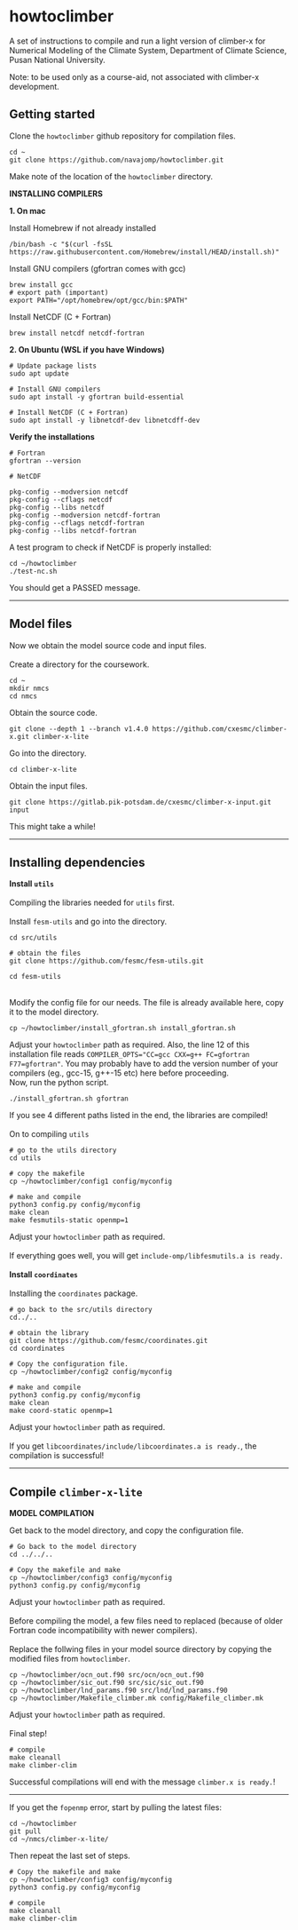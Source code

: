 # howtoclimber

A set of instructions to compile and run a light version of climber-x for Numerical Modeling of the Climate System, Department of Climate Science, Pusan National University. 

Note: to be used only as a course-aid, not associated with climber-x development.

## Getting started

Clone the `howtoclimber` github repository for compilation files.
```shell
cd ~
git clone https://github.com/navajomp/howtoclimber.git
```

Make note of the location of the `howtoclimber` directory.

**INSTALLING COMPILERS**

**1. On mac**

Install Homebrew if not already installed
```shell
/bin/bash -c "$(curl -fsSL https://raw.githubusercontent.com/Homebrew/install/HEAD/install.sh)"
```
Install GNU compilers (gfortran comes with gcc)
```shell
brew install gcc
# export path (important)
export PATH="/opt/homebrew/opt/gcc/bin:$PATH"
```
Install NetCDF (C + Fortran)
```shell
brew install netcdf netcdf-fortran
```
**2. On Ubuntu (WSL if you have Windows)**
```shell
# Update package lists
sudo apt update

# Install GNU compilers
sudo apt install -y gfortran build-essential

# Install NetCDF (C + Fortran)
sudo apt install -y libnetcdf-dev libnetcdff-dev
```
**Verify the installations**
```shell
# Fortran
gfortran --version

# NetCDF

pkg-config --modversion netcdf
pkg-config --cflags netcdf
pkg-config --libs netcdf
pkg-config --modversion netcdf-fortran
pkg-config --cflags netcdf-fortran
pkg-config --libs netcdf-fortran

```

A test program to check if NetCDF is properly installed:
```shell
cd ~/howtoclimber
./test-nc.sh
```
You should get a PASSED message.

---

## Model files

Now we obtain the model source code and input files.\
\
Create a directory for the coursework.
```shell
cd ~
mkdir nmcs
cd nmcs
```
Obtain the source code.
```shell
git clone --depth 1 --branch v1.4.0 https://github.com/cxesmc/climber-x.git climber-x-lite
```
Go into the directory.
```shell
cd climber-x-lite
```
Obtain the input files.
```shell
git clone https://gitlab.pik-potsdam.de/cxesmc/climber-x-input.git input
```
This might take a while!

---

## Installing dependencies

**Install `utils`**\
\
Compiling the libraries needed for `utils` first.\
\
Install `fesm-utils` and go into the directory.
```shell
cd src/utils

# obtain the files
git clone https://github.com/fesmc/fesm-utils.git

cd fesm-utils
```
\
Modify the config file for our needs. The file is already available here, copy it to the model directory.
```shell
cp ~/howtoclimber/install_gfortran.sh install_gfortran.sh
```
Adjust your `howtoclimber` path as required. Also, the line 12 of this installation file reads `COMPILER_OPTS="CC=gcc CXX=g++ FC=gfortran F77=gfortran"`. You may probably have to add the version number of your compilers (eg., gcc-15, g++-15 etc) here before proceeding.
\
Now, run the python script.
```shell
./install_gfortran.sh gfortran
```
If you see 4 different paths listed in the end, the libraries are compiled!\
\
On to compiling `utils`
```shell
# go to the utils directory
cd utils

# copy the makefile
cp ~/howtoclimber/config1 config/myconfig

# make and compile
python3 config.py config/myconfig
make clean
make fesmutils-static openmp=1
```
Adjust your `howtoclimber` path as required.\
\
If everything goes well, you will get `include-omp/libfesmutils.a is ready.`\
\
**Install `coordinates`**\
\
Installing the `coordinates` package.
```shell
# go back to the src/utils directory
cd../..

# obtain the library
git clone https://github.com/fesmc/coordinates.git
cd coordinates

# Copy the configuration file.
cp ~/howtoclimber/config2 config/myconfig

# make and compile
python3 config.py config/myconfig
make clean
make coord-static openmp=1
```
Adjust your `howtoclimber` path as required.\
\
If you get `libcoordinates/include/libcoordinates.a is ready.`, the compilation is successful!

---

## Compile `climber-x-lite`

**MODEL COMPILATION**

Get back to the model directory, and copy the configuration file.
```shell
# Go back to the model directory
cd ../../..

# Copy the makefile and make
cp ~/howtoclimber/config3 config/myconfig
python3 config.py config/myconfig 
```

Adjust your `howtoclimber` path as required.\
\
Before compiling the model, a few files need to replaced (because of older Fortran code incompatibility with newer compilers).\
\
Replace the follwing files in your model source directory by copying the modified files from `howtoclimber`.
```shell
cp ~/howtoclimber/ocn_out.f90 src/ocn/ocn_out.f90
cp ~/howtoclimber/sic_out.f90 src/sic/sic_out.f90
cp ~/howtoclimber/lnd_params.f90 src/lnd/lnd_params.f90
cp ~/howtoclimber/Makefile_climber.mk config/Makefile_climber.mk
```
Adjust your `howtoclimber` path as required.\
\
Final step!
```shell
# compile 
make cleanall
make climber-clim
```

Successful compilations will end with the message `climber.x is ready.`!

---

If you get the `fopenmp` error, start by pulling the latest files:
```shell
cd ~/howtoclimber
git pull
cd ~/nmcs/climber-x-lite/
```

Then repeat the last set of steps.
```shell
# Copy the makefile and make
cp ~/howtoclimber/config3 config/myconfig
python3 config.py config/myconfig 

# compile 
make cleanall
make climber-clim
```
```

